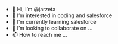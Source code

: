 - 👋 Hi, I’m @jarzeta
- 👀 I’m interested in coding and salesforce
- 🌱 I’m currently learning salesforce
- 💞️ I’m looking to collaborate on ...
- 📫 How to reach me ...

<!---
jarzeta/jarzeta is a ✨ special ✨ repository because its `README.md` (this file) appears on your GitHub profile.
You can click the Preview link to take a look at your changes.
--->
